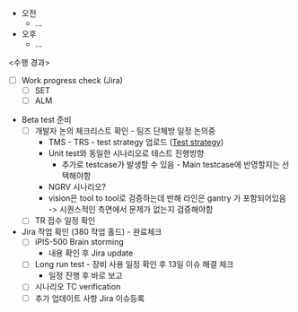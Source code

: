 - 오전
	- ...
- 오후
	- ...

<수행 경과>
- [ ] Work progress check (Jira)
	- [ ] SET
	- [ ] ALM

- Beta test 준비
	- [ ] 개발자 논의 체크리스트 확인 - 팀즈 단체방 일정 논의중
		- TMS - TRS - test strategy 업로드 ([Test strategy](https://do-intekplus.atlassian.net/wiki/x/AoCFJ?atlOrigin=eyJpIjoiNGQ0YWZkMjJiNjBlNDNmZjhiMzFiMDUzNTAyZDI3ZjgiLCJwIjoiYyJ9))
		- Unit test와 동일한 시나리오로 테스트 진행방향
			- 추가로 testcase가 발생할 수 있음 - Main testcase에 반영할지는 선택해야함
		- NGRV 시나리오?
		- vision은 tool to tool로 검증하는데 반해 라인은 gantry 가 포함되어있음 -> 시퀀스적인 측면에서 문제가 없는지 검증해야함
	- [ ] TR 접수 일정 확인

- Jira 작업 확인 (380 작업 홀드) - 완료체크
	- [ ] iPIS-500 Brain storming
		- 내용 확인 후 Jira update
	- [ ] Long run test - 장비 사용 일정 확인 후 13일 이슈 해결 체크
		- 일정 진행 후 바로 보고
	- [ ] 시나리오 TC verification
	- [ ] 추가 업데이트 사항 Jira 이슈등록